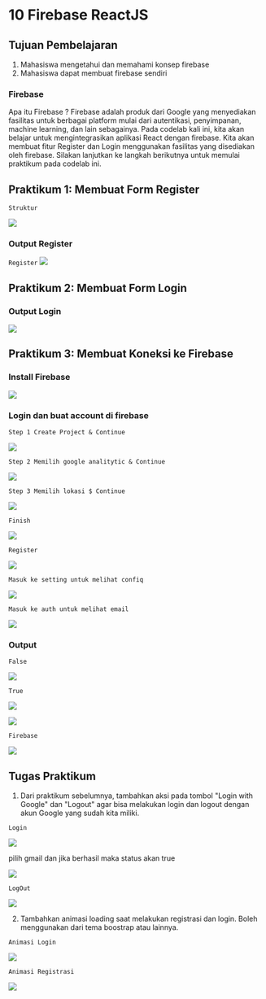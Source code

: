 # 10 Firebase ReactJS

## Tujuan Pembelajaran

1. Mahasiswa mengetahui dan memahami konsep firebase
2. Mahasiswa dapat membuat firebase sendiri

### Firebase

Apa itu Firebase ?
Firebase adalah produk dari Google yang menyediakan fasilitas untuk berbagai platform mulai dari autentikasi, penyimpanan, machine learning, dan lain sebagainya.
Pada codelab kali ini, kita akan belajar untuk mengintegrasikan aplikasi React dengan firebase. Kita akan membuat fitur Register dan Login menggunakan fasilitas yang disediakan oleh firebase.
Silakan lanjutkan ke langkah berikutnya untuk memulai praktikum pada codelab ini.

## Praktikum 1: Membuat Form Register

`Struktur`

![](img/struk.png)

### Output Register

`Register`
![](img/reg.png)

## Praktikum 2: Membuat Form Login

### Output Login

![](img/log.png)

## Praktikum 3: Membuat Koneksi ke Firebase

### Install Firebase

![](img/fire.png)

### Login dan buat account di firebase

`Step 1 Create Project & Continue`

![](img/step1.png)

`Step 2 Memilih google analitytic & Continue`

![](img/step2.png)

`Step 3 Memilih lokasi $ Continue`

![](img/step3.png)

`Finish`

![](img/finish.png)

`Register`

![](img/reg2.png)

`Masuk ke setting untuk melihat confiq`

![](img/see.png)

`Masuk ke auth untuk melihat email`

![](img/see1.png)

### Output

`False`

![](img/out.png)

`True`

![](img/out1.png)

![](img/out3.png)

`Firebase`

![](img/out4.png)


## Tugas Praktikum

1. Dari praktikum sebelumnya, tambahkan aksi pada tombol "Login with Google" dan "Logout" agar bisa melakukan login dan logout dengan akun Google yang sudah kita miliki.

`Login`

![](img/login.png)

pilih gmail dan jika berhasil maka status akan true

![](img/login1.png)

`LogOut`

![](img/logout.png)

2. Tambahkan animasi loading saat melakukan registrasi dan login. Boleh menggunakan dari tema boostrap atau lainnya.

`Animasi Login`

![](img/alog.png)

`Animasi Registrasi`

![](img/regis.png)